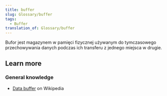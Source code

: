 ```yaml
---
title: buffer
slug: Glossary/buffer
tags:
  - Buffer
translation_of: Glossary/buffer
---
```

Bufor jest magazynem w pamięci fizycznej używanym  do tymczasowego przechowywania danych podczas ich transferu z jednego miejsca w drugie.

## Learn more

### General knowledge

- [Data buffer](https://en.wikipedia.org/wiki/Data_buffer) on Wikipedia
